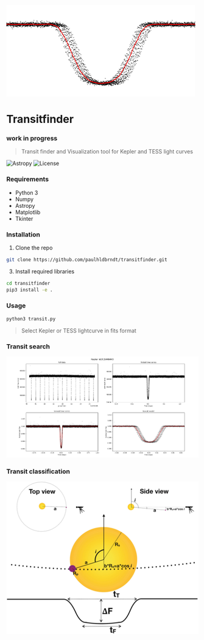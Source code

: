 ![transit](/media/transitlogo.png) 

# Transitfinder
### work in progress

> Transit finder and Visualization tool for Kepler and TESS light curves

![Astropy](http://img.shields.io/badge/powered%20by-AstroPy-orange.svg?style=flat) ![License](http://img.shields.io/:license-mit-blue.svg?style=flat-square)

### Requirements
  * Python 3
  * Numpy
  * Astropy
  * Matplotlib
  * Tkinter
  
### Installation

1. Clone the repo
```sh
git clone https://github.com/paulhldbrndt/transitfinder.git
```
3. Install required libraries
```sh
cd transitfinder
pip3 install -e .
```
### Usage
```python
python3 transit.py
```
> Select Kepler or TESS lightcurve in fits format

### Transit search

![transit](/media/visualTP.png) 

### Transit classification

![transit](/media/classification.png) 

